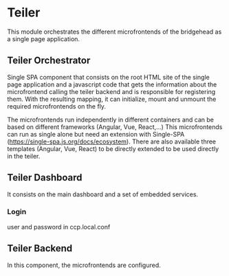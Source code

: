 # Teiler
This module orchestrates the different microfrontends of the bridgehead as a single page application.  

## Teiler Orchestrator
Single SPA component that consists on the root HTML site of the single page application and a javascript code that
gets the information about the microfrontend calling the teiler backend and is responsible for registering them. With the
resulting mapping, it can initialize, mount and unmount the required microfrontends on the fly. 

The microfrontends run independently in different containers and can be based on different frameworks (Angular, Vue, React,...)
This microfrontends can run as single alone but need an extension with Single-SPA (https://single-spa.js.org/docs/ecosystem).
There are also available three templates (Angular, Vue, React) to be directly extended to be used directly in the teiler.

## Teiler Dashboard
It consists on the main dashboard and a set of embedded services.
### Login
user and password in ccp.local.conf

## Teiler Backend
In this component, the microfrontends are configured.
